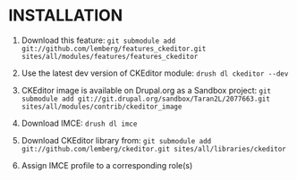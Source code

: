 INSTALLATION
============

1. Download this feature: `git submodule add git://github.com/lemberg/features_ckeditor.git sites/all/modules/features/features_ckeditor`

2. Use the latest dev version of CKEditor module: `drush dl ckeditor --dev`

2. CKEditor image is available on Drupal.org as a Sandbox project: `git submodule add git://git.drupal.org/sandbox/Taran2L/2077663.git sites/all/modules/contrib/ckeditor_image`

3. Download IMCE: `drush dl imce`

4. Download CKEditor library from: `git submodule add git://github.com/lemberg/ckeditor.git sites/all/libraries/ckeditor`

5. Assign IMCE profile to a corresponding role(s)
